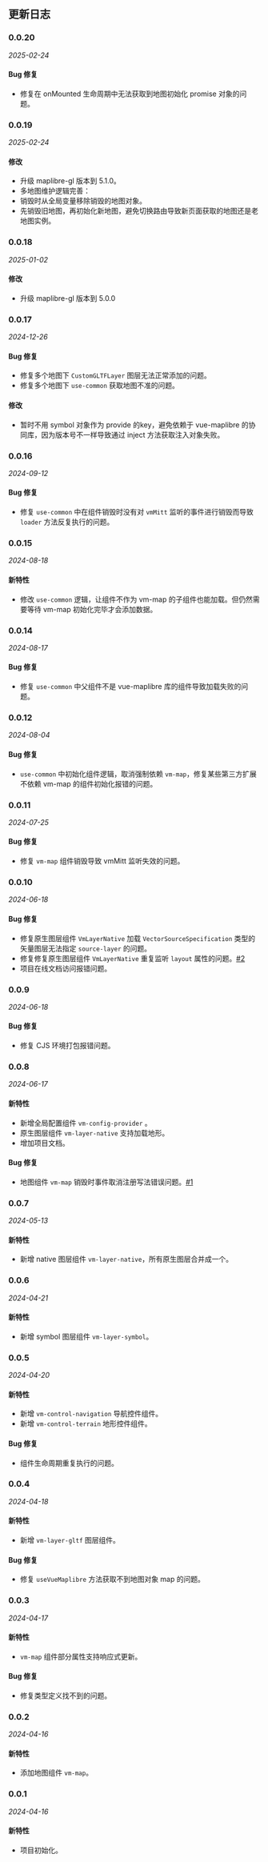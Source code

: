 ## 更新日志

### 0.0.20

_2025-02-24_

#### Bug 修复

- 修复在 onMounted 生命周期中无法获取到地图初始化 promise 对象的问题。

### 0.0.19

_2025-02-24_

#### 修改

- 升级 maplibre-gl 版本到 5.1.0。
- 多地图维护逻辑完善：
- 销毁时从全局变量移除销毁的地图对象。
- 先销毁旧地图，再初始化新地图，避免切换路由导致新页面获取的地图还是老地图实例。

### 0.0.18

_2025-01-02_

#### 修改

- 升级 maplibre-gl 版本到 5.0.0

### 0.0.17

_2024-12-26_

#### Bug 修复

- 修复多个地图下 `CustomGLTFLayer` 图层无法正常添加的问题。
- 修复多个地图下 `use-common` 获取地图不准的问题。

#### 修改

- 暂时不用 symbol 对象作为 provide 的key，避免依赖于 vue-maplibre 的协同库，因为版本号不一样导致通过 inject 方法获取注入对象失败。

### 0.0.16

_2024-09-12_

#### Bug 修复

- 修复 `use-common` 中在组件销毁时没有对 `vmMitt` 监听的事件进行销毁而导致 `loader` 方法反复执行的问题。

### 0.0.15

_2024-08-18_

#### 新特性

- 修改 `use-common` 逻辑，让组件不作为 vm-map 的子组件也能加载。但仍然需要等待 vm-map 初始化完毕才会添加数据。

### 0.0.14

_2024-08-17_

#### Bug 修复

- 修复 `use-common` 中父组件不是 vue-maplibre 库的组件导致加载失败的问题。

### 0.0.12

_2024-08-04_

#### Bug 修复

- `use-common` 中初始化组件逻辑，取消强制依赖 `vm-map`，修复某些第三方扩展不依赖 vm-map 的组件初始化报错的问题。

### 0.0.11

_2024-07-25_

#### Bug 修复

- 修复 `vm-map` 组件销毁导致 vmMitt 监听失效的问题。

### 0.0.10

_2024-06-18_

#### Bug 修复

- 修复原生图层组件 `VmLayerNative` 加载 `VectorSourceSpecification` 类型的矢量图层无法指定 `source-layer` 的问题。
- 修复修复原生图层组件 `VmLayerNative` 重复监听 `layout` 属性的问题。[#2](https://github.com/meteosci/vue-maplibre/issues/2)
- 项目在线文档访问报错问题。

### 0.0.9

_2024-06-18_

#### Bug 修复

- 修复 CJS 环境打包报错问题。

### 0.0.8

_2024-06-17_

#### 新特性

- 新增全局配置组件 `vm-config-provider` 。
- 原生图层组件 `vm-layer-native` 支持加载地形。
- 增加项目文档。

#### Bug 修复

- 地图组件 `vm-map` 销毁时事件取消注册写法错误问题。[#1](https://github.com/meteosci/vue-maplibre/issues/1)

### 0.0.7

_2024-05-13_

#### 新特性

- 新增 native 图层组件 `vm-layer-native`，所有原生图层合并成一个。

### 0.0.6

_2024-04-21_

#### 新特性

- 新增 symbol 图层组件 `vm-layer-symbol`。

### 0.0.5

_2024-04-20_

#### 新特性

- 新增 `vm-control-navigation` 导航控件组件。
- 新增 `vm-control-terrain` 地形控件组件。

#### Bug 修复

- 组件生命周期重复执行的问题。

### 0.0.4

_2024-04-18_

#### 新特性

- 新增 `vm-layer-gltf` 图层组件。

#### Bug 修复

- 修复 `useVueMaplibre` 方法获取不到地图对象 map 的问题。

### 0.0.3

_2024-04-17_

#### 新特性

- `vm-map` 组件部分属性支持响应式更新。

#### Bug 修复

- 修复类型定义找不到的问题。

### 0.0.2

_2024-04-16_

#### 新特性

- 添加地图组件 `vm-map`。

### 0.0.1

_2024-04-16_

#### 新特性

- 项目初始化。

